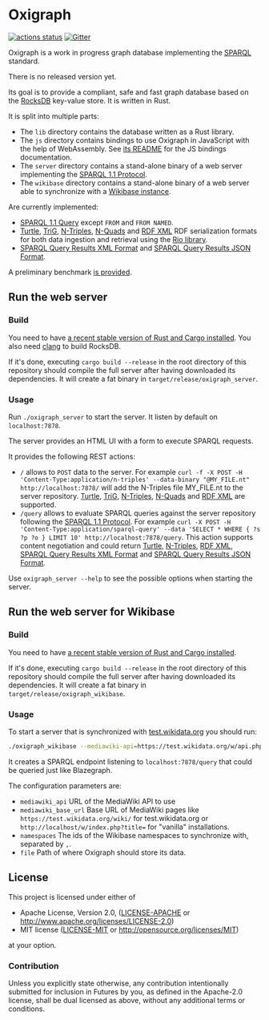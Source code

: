 Oxigraph
========

[![actions status](https://github.com/oxigraph/oxigraph/workflows/build/badge.svg)](https://github.com/oxigraph/oxigraph/actions)
[![Gitter](https://badges.gitter.im/oxigraph/community.svg)](https://gitter.im/oxigraph/community?utm_source=badge&utm_medium=badge&utm_campaign=pr-badge)

Oxigraph is a work in progress graph database implementing the [SPARQL](https://www.w3.org/TR/sparql11-overview/) standard.

There is no released version yet.

Its goal is to provide a compliant, safe and fast graph database based on the [RocksDB](https://rocksdb.org/) key-value store.
It is written in Rust.

It is split into multiple parts:
* The `lib` directory contains the database written as a Rust library.
* The `js` directory contains bindings to use Oxigraph in JavaScript with the help of WebAssembly. See [its README](https://github.com/oxigraph/oxigraph/blob/master/js/README.md) for the JS bindings documentation.
* The `server` directory contains a stand-alone binary of a web server implementing the [SPARQL 1.1 Protocol](https://www.w3.org/TR/sparql11-protocol/).
* The `wikibase` directory contains a stand-alone binary of a web server able to synchronize with a [Wikibase instance](https://wikiba.se/).

Are currently implemented:
* [SPARQL 1.1 Query](https://www.w3.org/TR/sparql11-query/) except `FROM` and `FROM NAMED`.
* [Turtle](https://www.w3.org/TR/turtle/), [TriG](https://www.w3.org/TR/trig/), [N-Triples](https://www.w3.org/TR/n-triples/), [N-Quads](https://www.w3.org/TR/n-quads/) and [RDF XML](https://www.w3.org/TR/rdf-syntax-grammar/) RDF serialization formats for both data ingestion and retrieval using the [Rio library](https://github.com/oxigraph/rio).
* [SPARQL Query Results XML Format](http://www.w3.org/TR/rdf-sparql-XMLres/) and [SPARQL Query Results JSON Format](https://www.w3.org/TR/sparql11-results-json/).

A preliminary benchmark [is provided](bench/README.md).

## Run the web server

### Build

You need to have [a recent stable version of Rust and Cargo installed](https://www.rust-lang.org/tools/install). You also need [clang](https://clang.llvm.org/) to build RocksDB.

If it's done, executing `cargo build --release` in the root directory of this repository should compile the full server after having downloaded its dependencies.
It will create a fat binary in `target/release/oxigraph_server`.

### Usage

Run `./oxigraph_server` to start the server. It listen by default on `localhost:7878`.

The server provides an HTML UI with a form to execute SPARQL requests.

It provides the following REST actions:
* `/` allows to `POST` data to the server.
  For example `curl -f -X POST -H 'Content-Type:application/n-triples' --data-binary "@MY_FILE.nt" http://localhost:7878/`
  will add the N-Triples file MY_FILE.nt to the server repository. [Turtle](https://www.w3.org/TR/turtle/), [TriG](https://www.w3.org/TR/trig/), [N-Triples](https://www.w3.org/TR/n-triples/), [N-Quads](https://www.w3.org/TR/n-quads/) and [RDF XML](https://www.w3.org/TR/rdf-syntax-grammar/) are supported.
* `/query` allows to evaluate SPARQL queries against the server repository following the [SPARQL 1.1 Protocol](https://www.w3.org/TR/sparql11-protocol/#query-operation).
  For example `curl -X POST -H 'Content-Type:application/sparql-query' --data 'SELECT * WHERE { ?s ?p ?o } LIMIT 10' http://localhost:7878/query`.
  This action supports content negotiation and could return [Turtle](https://www.w3.org/TR/turtle/), [N-Triples](https://www.w3.org/TR/n-triples/), [RDF XML](https://www.w3.org/TR/rdf-syntax-grammar/), [SPARQL Query Results XML Format](http://www.w3.org/TR/rdf-sparql-XMLres/) and [SPARQL Query Results JSON Format](https://www.w3.org/TR/sparql11-results-json/).


Use `oxigraph_server --help` to see the possible options when starting the server.


## Run the web server for Wikibase

### Build

You need to have [a recent stable version of Rust and Cargo installed](https://www.rust-lang.org/tools/install).

If it's done, executing `cargo build --release` in the root directory of this repository should compile the full server after having downloaded its dependencies.
It will create a fat binary in `target/release/oxigraph_wikibase`.

### Usage

To start a server that is synchronized with [test.wikidata.org](https://test.wikidata.org) you should run:
```bash
./oxigraph_wikibase --mediawiki-api=https://test.wikidata.org/w/api.php --mediawiki-base-url=https://test.wikidata.org/wiki/ --namespaces=0,120 --file=test.wikidata
```

It creates a SPARQL endpoint listening to `localhost:7878/query` that could be queried just like Blazegraph.

The configuration parameters are:
* `mediawiki_api` URL of the MediaWiki API to use
* `mediawiki_base_url` Base URL of MediaWiki pages like `https://test.wikidata.org/wiki/` for test.wikidata.org or `http://localhost/w/index.php?title=` for "vanilla" installations.
* `namespaces` The ids of the Wikibase namespaces to synchronize with, separated by `,`.
* `file` Path of where Oxigraph should store its data.


## License

This project is licensed under either of

 * Apache License, Version 2.0, ([LICENSE-APACHE](LICENSE-APACHE) or
   http://www.apache.org/licenses/LICENSE-2.0)
 * MIT license ([LICENSE-MIT](LICENSE-MIT) or
   http://opensource.org/licenses/MIT)
   
at your option.


### Contribution

Unless you explicitly state otherwise, any contribution intentionally submitted for inclusion in Futures by you, as defined in the Apache-2.0 license, shall be dual licensed as above, without any additional terms or conditions.
